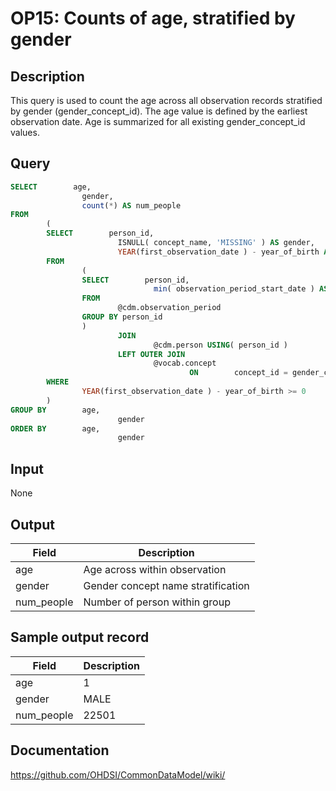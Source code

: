<!---
Group:observation period
Name:OP15 Counts of age, stratified by gender
Author:Patrick Ryan
CDM Version: 5.0
-->

# OP15: Counts of age, stratified by gender

## Description
This query is used to count the age across all observation records stratified by gender (gender_concept_id). The age value is defined by the earliest observation date. Age is summarized for all existing gender_concept_id values.

## Query
```sql
SELECT        age,
                gender,
                count(*) AS num_people
FROM
        (
        SELECT        person_id,
                        ISNULL( concept_name, 'MISSING' ) AS gender,
                        YEAR(first_observation_date ) - year_of_birth AS age
        FROM
                (
                SELECT        person_id,
                                min( observation_period_start_date ) AS first_observation_date
                FROM
                        @cdm.observation_period
                GROUP BY person_id
                )
                        JOIN
                                @cdm.person USING( person_id )
                        LEFT OUTER JOIN
                                @vocab.concept
                                        ON        concept_id = gender_concept_id
        WHERE
                YEAR(first_observation_date ) - year_of_birth >= 0
        )
GROUP BY        age,
                        gender
ORDER BY        age,
                        gender
```

## Input

None

## Output

|  Field |  Description |
| --- | --- |
| age | Age across within observation |
| gender | Gender concept name stratification |
| num_people | Number of person within group |

## Sample output record

| Field |  Description |
| --- | --- |
| age |  1 |
| gender |  MALE |
| num_people |  22501 |



## Documentation
https://github.com/OHDSI/CommonDataModel/wiki/
